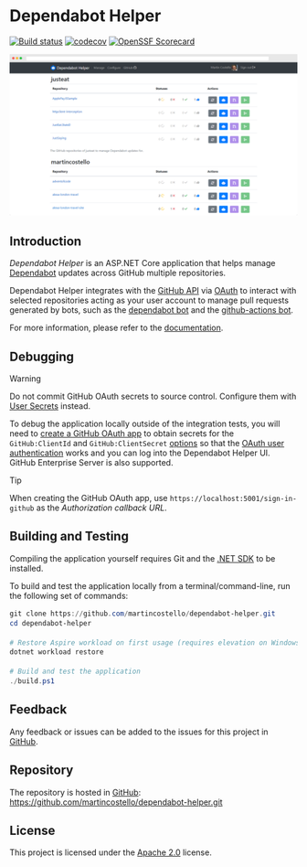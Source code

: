 # Dependabot Helper

[![Build status](https://github.com/martincostello/dependabot-helper/workflows/build/badge.svg?branch=main&event=push)](https://github.com/martincostello/dependabot-helper/actions?query=workflow%3Abuild+branch%3Amain+event%3Apush)
[![codecov](https://codecov.io/gh/martincostello/dependabot-helper/branch/main/graph/badge.svg)](https://codecov.io/gh/martincostello/dependabot-helper)
[![OpenSSF Scorecard](https://api.securityscorecards.dev/projects/github.com/martincostello/dependabot-helper/badge)](https://securityscorecards.dev/viewer/?uri=github.com/martincostello/dependabot-helper)

[![The Dependabot Helper homepage](./docs/images/manage.png "Dependabot Helper")](#introduction)

## Introduction

_Dependabot Helper_ is an ASP.NET Core application that helps manage [Dependabot]
updates across GitHub multiple repositories.

[Dependabot]: https://docs.github.com/en/code-security/dependabot/dependabot-version-updates/about-dependabot-version-updates

Dependabot Helper integrates with the [GitHub API] via [OAuth] to interact with
selected repositories acting as your user account to manage pull requests
generated by bots, such as the [dependabot bot] and the [github-actions bot].

[dependabot bot]: https://github.com/apps/dependabot
[github-actions bot]: https://github.com/apps/github-actions
[GitHub API]: https://docs.github.com/en/rest/guides/getting-started-with-the-rest-api
[OAuth]: https://docs.github.com/en/developers/apps/building-oauth-apps/scopes-for-oauth-apps

For more information, please refer to the [documentation].

[documentation]: ./docs#readme

## Debugging

> [!WARNING]
> Do not commit GitHub OAuth secrets to source control. Configure them with [User Secrets] instead.

To debug the application locally outside of the integration tests, you will need
to [create a GitHub OAuth app] to obtain secrets for the `GitHub:ClientId` and
`GitHub:ClientSecret` [options] so that the [OAuth user authentication] works and
you can log into the Dependabot Helper UI. GitHub Enterprise Server is also supported.

> [!TIP]
> When creating the GitHub OAuth app, use `https://localhost:5001/sign-in-github` as the _Authorization callback URL_.

[create a GitHub OAuth app]: https://docs.github.com/developers/apps/building-oauth-apps/creating-an-oauth-app
[OAuth user authentication]: https://docs.microsoft.com/aspnet/core/security/authentication/social/
[options]: https://github.com/martincostello/dependabot-helper/blob/94582086890c18579d6462825d13cca62669ce7d/src/DependabotHelper/appsettings.json#L11-L12
[User Secrets]: https://docs.microsoft.com/aspnet/core/security/app-secrets

## Building and Testing

Compiling the application yourself requires Git and the
[.NET SDK](https://dotnet.microsoft.com/download "Download the .NET SDK")
to be installed.

To build and test the application locally from a terminal/command-line, run the
following set of commands:

```powershell
git clone https://github.com/martincostello/dependabot-helper.git
cd dependabot-helper

# Restore Aspire workload on first usage (requires elevation on Windows if not installed)
dotnet workload restore

# Build and test the application
./build.ps1
```

## Feedback

Any feedback or issues can be added to the issues for this project in
[GitHub](https://github.com/martincostello/dependabot-helper/issues "Issues for this project on GitHub.com").

## Repository

The repository is hosted in
[GitHub](https://github.com/martincostello/dependabot-helper "This project on GitHub.com"):
<https://github.com/martincostello/dependabot-helper.git>

## License

This project is licensed under the
[Apache 2.0](http://www.apache.org/licenses/LICENSE-2.0.txt "The Apache 2.0 license")
license.
